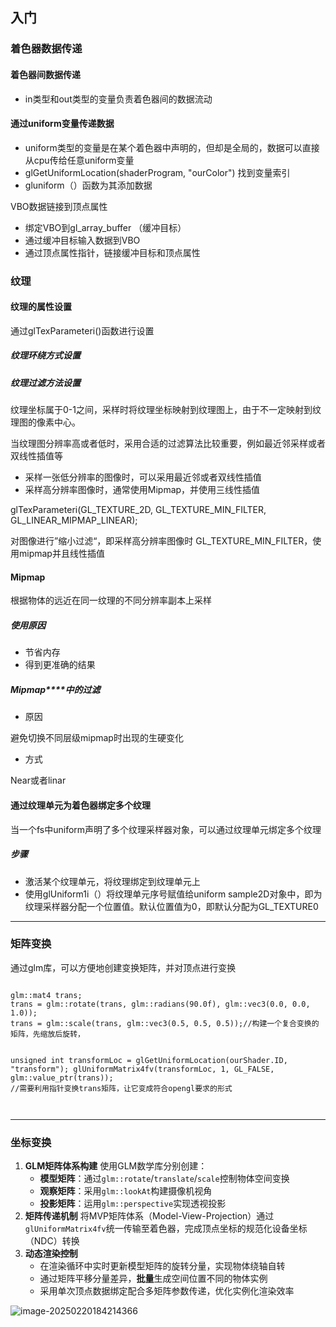 ## 入门





### **着色器数据传递**

#### **着色器间数据传递**

- in类型和out类型的变量负责着色器间的数据流动

#### **通过****uniform****变量传递数据**

- uniform类型的变量是在某个着色器中声明的，但却是全局的，数据可以直接从cpu传给任意uniform变量
- glGetUniformLocation(shaderProgram,     "ourColor") 找到变量索引
- gluniform（）函数为其添加数据

VBO数据链接到顶点属性

- 绑定VBO到gl_array_buffer     （缓冲目标）
- 通过缓冲目标输入数据到VBO
- 通过顶点属性指针，链接缓冲目标和顶点属性

 

 

 

### **纹理**

#### **纹理的属性设置**

通过glTexParameteri()函数进行设置

##### **纹理环绕方式设置**

 

##### **纹理过滤方法设置**

纹理坐标属于0-1之间，采样时将纹理坐标映射到纹理图上，由于不一定映射到纹理图的像素中心。

当纹理图分辨率高或者低时，采用合适的过滤算法比较重要，例如最近邻采样或者双线性插值等

- 采样一张低分辨率的图像时，可以采用最近邻或者双线性插值
- 采样高分辨率图像时，通常使用Mipmap，并使用三线性插值

glTexParameteri(GL_TEXTURE_2D, GL_TEXTURE_MIN_FILTER, GL_LINEAR_MIPMAP_LINEAR);

对图像进行”缩小过滤“，即采样高分辨率图像时 GL_TEXTURE_MIN_FILTER，使用mipmap并且线性插值

 

 

 

 

#### **Mipmap**

根据物体的远近在同一纹理的不同分辨率副本上采样

##### **使用原因**

- 节省内存
- 得到更准确的结果

##### **Mipmap****中的过滤**

- 原因

避免切换不同层级mipmap时出现的生硬变化

- 方式

Near或者linar

 

#### **通过纹理单元为着色器绑定多个纹理**

当一个fs中uniform声明了多个纹理采样器对象，可以通过纹理单元绑定多个纹理

##### **步骤**

- 激活某个纹理单元，将纹理绑定到纹理单元上
- 使用glUniform1i（）将纹理单元序号赋值给uniform sample2D对象中，即为纹理采样器分配一个位置值。默认位置值为0，即默认分配为GL_TEXTURE0





***



### **矩阵变换**

通过glm库，可以方便地创建变换矩阵，并对顶点进行变换

  ```
  
  glm::mat4 trans;
  trans = glm::rotate(trans, glm::radians(90.0f), glm::vec3(0.0, 0.0, 1.0));
  trans = glm::scale(trans, glm::vec3(0.5, 0.5, 0.5));//构建一个复合变换的矩阵，先缩放后旋转，
  
  
  unsigned int transformLoc = glGetUniformLocation(ourShader.ID, "transform"); glUniformMatrix4fv(transformLoc, 1, GL_FALSE, glm::value_ptr(trans));
  //需要利用指针变换trans矩阵，让它变成符合opengl要求的形式
  
  
  
  ```

***



### 坐标变换

1. **GLM矩阵体系构建**
    使用GLM数学库分别创建：
   - **模型矩阵**：通过`glm::rotate`/`translate`/`scale`控制物体空间变换
   - **观察矩阵**：采用`glm::lookAt`构建摄像机视角
   - **投影矩阵**：运用`glm::perspective`实现透视投影
2. **矩阵传递机制**
    将MVP矩阵体系（Model-View-Projection）通过`glUniformMatrix4fv`统一传输至着色器，完成顶点坐标的规范化设备坐标（NDC）转换
3. **动态渲染控制**
   - 在渲染循环中实时更新模型矩阵的旋转分量，实现物体绕轴自转
   - 通过矩阵平移分量差异，**批量**生成空间位置不同的物体实例
   - 采用单次顶点数据绑定配合多矩阵参数传递，优化实例化渲染效率

![image-20250220184214366](E:\myLearnOpengl\日志文档\入门.assets\image-20250220184214366.png)